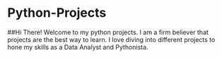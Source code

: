 # Python-Projects
##Hi There! Welcome to my python projects. I am a firm believer that projects are the best way to learn. I love diving into different projects to hone my skills as a Data Analyst and Pythonista. 
